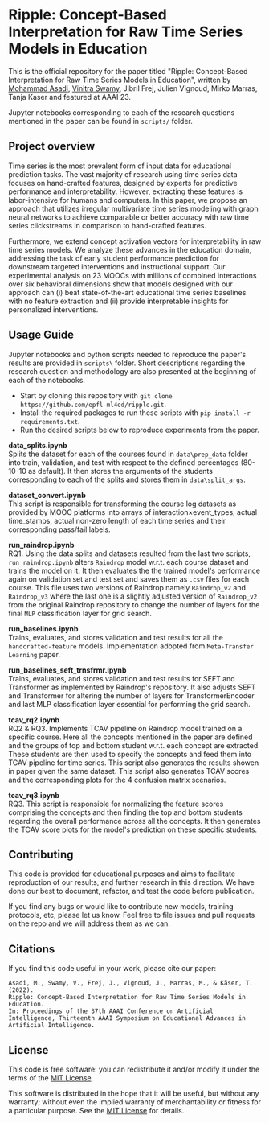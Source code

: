 # Ripple: Concept-Based Interpretation for Raw Time Series Models in Education

This is the official repository for the paper titled "Ripple: Concept-Based Interpretation for Raw Time Series Models in Education", written by [Mohammad Asadi](http://github.com/MohamadAsadi78), [Vinitra Swamy](http://github.com/vinitra), Jibril Frej, Julien Vignoud, Mirko Marras, Tanja Kaser and featured at AAAI 23.

Jupyter notebooks corresponding to each of the research questions mentioned in the paper can be found in `scripts/` folder.

## Project overview

Time series is the most prevalent form of input data for educational prediction tasks. The vast majority of research using time series data focuses on hand-crafted features, designed by experts for predictive performance and interpretability. However, extracting these features is labor-intensive for humans and computers. In this paper, we propose an approach that utilizes irregular multivariate time series modeling with graph neural networks to achieve comparable or better accuracy with raw time series clickstreams in comparison to hand-crafted features. 

Furthermore, we extend concept activation vectors for interpretability in raw time series models. We analyze these advances in the education domain, addressing the task of early student performance prediction for downstream targeted interventions and instructional support. Our experimental analysis on 23 MOOCs with millions of combined interactions over six behavioral dimensions show that models designed with our approach can (i) beat state-of-the-art educational time series baselines with no feature extraction and (ii) provide interpretable insights for personalized interventions.

## Usage Guide

Jupyter notebooks and python scripts needed to reproduce the paper's results are provided in `scripts\` folder. Short descriptions regarding the research question and methodology are also presented at the beginning of each of the notebooks. 

- Start by cloning this repository with `git clone https://github.com/epfl-ml4ed/ripple.git`.  
- Install the required packages to run these scripts with `pip install -r requirements.txt`.
- Run the desired scripts below to reproduce experiments from the paper.

**data_splits.ipynb**  
Splits the dataset for each of the courses found in `data\prep_data` folder into train, validation, and test with respect to the defined percentages (80-10-10 as default).
It then stores the arguments of the students corresponding to each of the splits and stores them in `data\split_args`.

**dataset_convert.ipynb**  
This script is responsible for transforming the course log datasets as provided by MOOC platforms into arrays of interaction×event_types, actual time_stamps, actual non-zero length of each time series and their corresponding pass/fail labels.

**run_raindrop.ipynb**  
RQ1. Using the data splits and datasets resulted from the last two scripts, `run_raindrop.ipynb` alters `Raindrop` model w.r.t. each course dataset and trains the model on it.
It then evaluates the the trained model's performance again on validation set and test set and saves them as `.csv` files for each course.
This file uses two versions of Raindrop namely `Raindrop_v2` and `Raindrop_v3` where the last one is a slightly adjusted version of `Raindrop_v2` from the original Raindrop repository to change the number of layers for the final `MLP` classification layer for grid search.

**run_baselines.ipynb**  
Trains, evaluates, and stores validation and test results for all the `handcrafted-feature` models. Implementation adopted from `Meta-Transfer Learning` paper.

**run_baselines_seft_trnsfrmr.ipynb**  
Trains, evaluates, and stores validation and test results for SEFT and Transformer as implemented by Raindrop's repository. It also adjusts SEFT and Transformer for altering the number of layers for TransformerEncoder and last MLP classification layer essential for performing the grid search.

**tcav_rq2.ipynb**  
RQ2 & RQ3. Implements TCAV pipeline on Raindrop model trained on a specific course. Here all the concepts mentioned in the paper are defined and the groups of top and bottom student w.r.t. each concept are extracted. These students are then used to specify the concepts and feed them into TCAV pipeline for time series. This script also generates the results showen in paper given the same dataset. This script also generates TCAV scores and the corresponding plots for the 4 confusion matrix scenarios.

**tcav_rq3.ipynb**  
RQ3. This script is responsible for normalizing the feature scores comprising the concepts and then finding the top and bottom students regarding the overall performance across all the concepts. It then generates the TCAV score plots for the model's prediction on these specific students.

## Contributing 

This code is provided for educational purposes and aims to facilitate reproduction of our results, and further research 
in this direction. We have done our best to document, refactor, and test the code before publication.

If you find any bugs or would like to contribute new models, training protocols, etc, please let us know. Feel free to file issues and pull requests on the repo and we will address them as we can.

## Citations
If you find this code useful in your work, please cite our paper:

```
Asadi, M., Swamy, V., Frej, J., Vignoud, J., Marras, M., & Käser, T. (2022). 
Ripple: Concept-Based Interpretation for Raw Time Series Models in Education. 
In: Proceedings of the 37th AAAI Conference on Artificial Intelligence, Thirteenth AAAI Symposium on Educational Advances in Artificial Intelligence.
```

## License
This code is free software: you can redistribute it and/or modify it under the terms of the [MIT License](LICENSE).

This software is distributed in the hope that it will be useful, but without any warranty; without even the implied warranty of merchantability or fitness for a particular purpose. See the [MIT License](LICENSE) for details.


